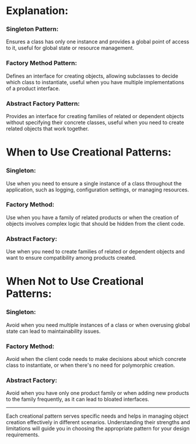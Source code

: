 # Explanation:

### Singleton Pattern:

Ensures a class has only one instance and provides a global point of access to it, useful for global state or resource management.

### Factory Method Pattern: 

Defines an interface for creating objects, allowing subclasses to decide which class to instantiate, useful when you have multiple implementations of a product interface.

### Abstract Factory Pattern: 

Provides an interface for creating families of related or dependent objects without specifying their concrete classes, useful when you need to create related objects that work together.

# When to Use Creational Patterns:

### Singleton: 

Use when you need to ensure a single instance of a class throughout the application, such as logging, configuration settings, or managing resources.

### Factory Method: 

Use when you have a family of related products or when the creation of objects involves complex logic that should be hidden from the client code.

### Abstract Factory: 

Use when you need to create families of related or dependent objects and want to ensure compatibility among products created.

# When Not to Use Creational Patterns:

### Singleton: 

Avoid when you need multiple instances of a class or when overusing global state can lead to maintainability issues.

### Factory Method: 

Avoid when the client code needs to make decisions about which concrete class to instantiate, or when there's no need for polymorphic creation.

### Abstract Factory: 

Avoid when you have only one product family or when adding new products to the family frequently, as it can lead to bloated interfaces.

-----
Each creational pattern serves specific needs and helps in managing object creation effectively in different scenarios. Understanding their strengths and limitations will guide you in choosing the appropriate pattern for your design requirements.